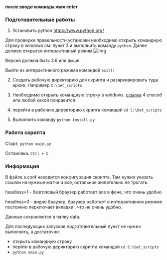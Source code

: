 ***после ввода команды жми enter***

### Подготовительные работы
1. Установить python https://www.python.org/

Для проверки правельности установки необходимо открыть командную строку в windows см. пункт 3 и выполнить команду `python`. Далее должен открытся интерактивный режим ![img](https://programfiles.info/wp-content/uploads/2019/03/windows-python-shell.png)

Версия должна быть 3.6 или выше.

Выйти из интерактивного режима командой `exit()`

2. Создать рабочую директорию для скрипта и разархивировать туда архив. Например `С:\bet_scripts` .

3. Необходимо открыть командную строку в windows. [ссылка](https://remontcompa.ru/windows/windows-81/477-kak-otkryt-komandnuyu-stroku-windows-8.html) 4 способ или любой какой понравится

4. перейти в рабочию директорию скрипта командой `cd С:\bet_scripts`

5. Выполнить команду `python install.py`

### Работа скрипта

Старт.
`python main.py`

Остановка.
`Ctrl + C`

### Информация

В файле s.conf находится конфигурация скрипта. Там нужно указать ссылки на нужные матчи и все, остальное желательно не трогать.

headless=1 - безголовый браузер работает все в фоне, что очень удобно

headless=0 - видно браузер, браузер работает в интерактивном режиме постоянно перключает вкладки , что не очень удобно.

Данные сохраняются в папку data.

Для последующих запусков подготовительный пункт не нужно выполнять, а достаточно:
- открыть командную строку
- перйти в рабочую дерикторию скрипта командой `cd С:\bet_scripts`
- `python main.py`